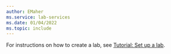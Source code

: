 ```yaml
---
author: EMaher
ms.service: lab-services
ms.date: 01/04/2022
ms.topic: include
---
```


For instructions on how to create a lab, see [Tutorial: Set up a lab](../tutorial-setup-lab.md).  
